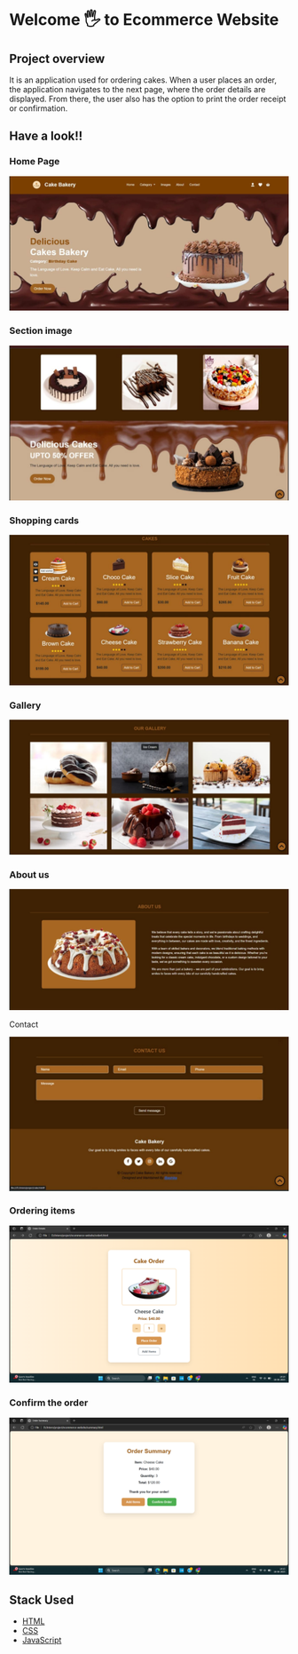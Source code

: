 # Welcome 🖐 to Ecommerce Website

## Project overview

It is an application used for ordering cakes. When a user places an order, the application navigates to the next page, where the order details are displayed. From there, the user also has the option to print the order receipt or confirmation.

## Have a look!!

### Home Page

![image alt](https://github.com/ashika43/Ecommerce_application/blob/32b1a521c9762f89f0fa7b820db9cdb514cb6297/home.jpeg)

### Section image

![image alt](https://github.com/ashika43/Ecommerce_application/blob/32b1a521c9762f89f0fa7b820db9cdb514cb6297/image.jpeg)


### Shopping cards

![image alt](https://github.com/ashika43/Ecommerce_application/blob/32b1a521c9762f89f0fa7b820db9cdb514cb6297/cards.jpeg)

### Gallery

![image alt](https://github.com/ashika43/Ecommerce_application/blob/32b1a521c9762f89f0fa7b820db9cdb514cb6297/gallery.jpeg)

### About us

![image alt](https://github.com/ashika43/Ecommerce_application/blob/32b1a521c9762f89f0fa7b820db9cdb514cb6297/about.jpeg)

Contact

![image alt](https://github.com/ashika43/Ecommerce_application/blob/32b1a521c9762f89f0fa7b820db9cdb514cb6297/contact.jpeg)

### Ordering items

![image alt](https://github.com/ashika43/Ecommerce_application/blob/c312da47dc7392a681d60b40c0a126f85ae2c389/ordering.png)

### Confirm the order

![image alt](https://github.com/ashika43/Ecommerce_application/blob/c312da47dc7392a681d60b40c0a126f85ae2c389/Confirmation.png)


## Stack Used
- [HTML](#HTML)
- [CSS](#CSS)
- [JavaScript](#JavaScript)
